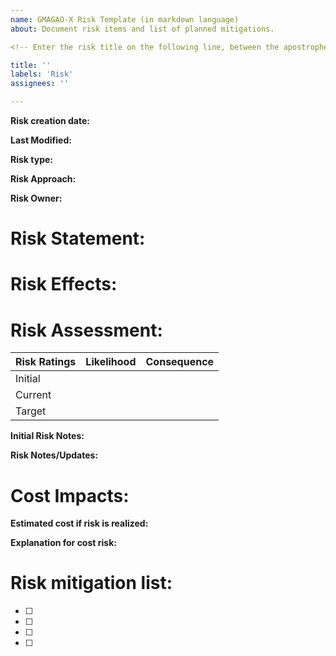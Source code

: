 ```yaml
---
name: GMAGAO-X Risk Template (in markdown language)
about: Document risk items and list of planned mitigations.

<!-- Enter the risk title on the following line, between the apostrophes. Fill in the following lines as desired. The risk owner is specified later. -->

title: ''
labels: 'Risk'
assignees: ''

---
```


**Risk creation date:**  

<!-- Enter date after the **. Follow this same approach for subsequent entries in this form. -->

**Last Modified:** 

**Risk type:**    

<!-- Risk types include:  Technical, Cost, Schedule, Safety -->

**Risk Approach:** 

<!-- Risk approaches include: Mitigate, Watch, Candidate, Reject, Accept (with residual risk), Close (with no residual risk) -->

**Risk Owner:** 

# **Risk Statement:**

<!-- Write a risk statement in an If...then... format.  Start on the line after the risk statement header. -->

# **Risk Effects:**

<!-- Provide a longer description of the impact of realizing this risk. -->

# **Risk Assessment:**

| Risk Ratings | Likelihood     | Consequence     |
| ------------ | -------------- | --------------- | 
| Initial      |   |   |
| Current      |   |   |
| Target       |   |   |

<!-- Provide initial, current, and target risk rankings in the gaps between the brackets.  Levels include:  0-Nil,1-Very low, 2-Low, 3-Moderate, 4-High, 5-Very High, and Risk Realized -->
<!-- Risk likelihood ratings are assigned as follows: -->
<!-- Likelihood |  Safety     |  Technical  |  Cost/Schedule  | -->
<!-- Very Low   | Ps < 1E-6   | 0.1 - 2%    |  Pcs < 10%      | -->
<!-- Low        |10^-6 - 10^-3|  2 - 15%    |  10 - 25%       | -->
<!-- Moderate   |10^-3 - 10^-2| 15 - 25%    |  25 - 50%       | -->
<!-- High       | 0.01 - 0.1  | 25 - 50%    |  50 - 75%       | -->
<!-- Very High  | Ps > 0.1    | Pt> 50%     | Pcs > 75%       | -->

<!-- Risk consequences rating should be based on the following guidelines: -->
<!-- Consequence | Safety            | Technical              | Cost                           | Schedule                  | -->
<!-- ....................................................................................................................... -->
<!-- Very Low    | negligible impact | negligible impact      | Cost overrun <1% of allocation | Neglible schedule slip    | -->
<!-- ....................................................................................................................... -->
<!-- Low         | Minor injury, no  | All reqs met, decrease | Cost overrun 1-3% of allocation| Schedule slip to affected | -->
<!--             | lost work time    | in capabilities/margin |                                | item; no slip to critical path | -->
<!-- ....................................................................................................................... -->
<!-- Moderate    | Injury with lost  | Major loss of instrument | Cost overrun 3-10% of        | Schedule slip affecting   | -->
<!--             | work time         | capability               | allocation                   | critical path, not launch | -->
<!-- ....................................................................................................................... -->
<!-- High        | Severe injury     | Loss of 1 or more Level-1| Cost overrun 10-20% of       | Critical path schedule    | -->
<!--             |                   | science requirements     | allocation                   | slip of 1-3 months        | -->
<!-- ....................................................................................................................... -->
<!-- Very High   | Death or permanently| Loss of instrument, S/C, | Cost overrun >20% of       | Critical path schedule    | -->
<!--             | disabling injury    | or payload               | allocation                 | slip of >3 months         | -->
<!--  ...................................................................................................................... -->

**Initial Risk Notes:**

<!-- Capture initial notes on the risk and its current state at the time of risk creation. -->

**Risk Notes/Updates:**

<!-- Put notes here as updates are made.  Preface each note with the date. -->

# **Cost Impacts:**
**Estimated cost if risk is realized:**

**Explanation for cost risk:**

# **Risk mitigation list:**

<!-- Create as many mitigations as needed by typing in the mitigations after the [ ].  Once the risk is created, we can generate separate issues for each of these mitigations.  This risk form will serve as the place for tracking the completion of mitigations. If a mitigation issue is closed, a green checkmark should appear next to that item.  You can also mark an issue as closed by putting an X between the two brackets. -->  

- [ ]

- [ ] 

- [ ] 

- [ ]
